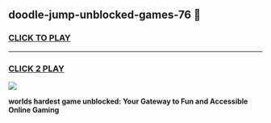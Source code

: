 
## doodle-jump-unblocked-games-76 👋
<h3>
<a href="https://premium.freeplayer.one?title=doodle-jump-unblocked-games-76&ref=14F">CLICK TO PLAY</a></h3>
<hr>

<h3>
<a href="https://premium.freeplayer.one?title=doodle-jump-unblocked-games-76&ref=14F">CLICK 2 PLAY</a>
  
</h3>

<a href="https://premium.freeplayer.one?title=doodle-jump-unblocked-games-76&ref=12F/"><img src="https://clearcache.store/games.png"></a>


**worlds hardest game unblocked: Your Gateway to Fun and Accessible Online Gaming**
